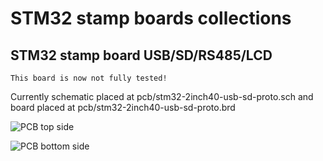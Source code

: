 STM32 stamp boards collections
==============================

STM32 stamp board USB/SD/RS485/LCD
----------------------------------

    This board is now not fully tested!

Currently schematic placed at pcb/stm32-2inch40-usb-sd-proto.sch
and board placed at pcb/stm32-2inch40-usb-sd-proto.brd

![PCB top side](/../master/stm32_stamp_inch.jpg?raw=true "PCB top side")

![PCB bottom side](/../master/stm32_stamp_inch_btm.jpg?raw=true "PCB btm side")
